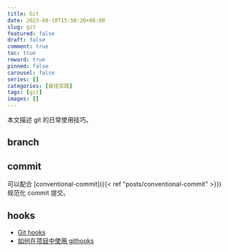 ```yaml
---
title: Git
date: 2023-08-10T15:50:20+08:00
slug: git
featured: false
draft: false
comment: true
toc: true
reward: true
pinned: false
carousel: false
series: []
categories: [最佳实践]
tags: [git]
images: []
---
```


本文描述 git 的日常使用技巧。

<!--more-->

## branch

## commit

可以配合 [conventional-commit]({{< ref "posts/conventional-commit" >}}) 规范化 commit 提交。

## hooks

- [Git hooks](https://git-scm.com/book/zh/v2/%E8%87%AA%E5%AE%9A%E4%B9%89-Git-Git-%E9%92%A9%E5%AD%90)
- [如何在项目中使用 githooks](https://juejin.cn/post/6974301879731748900j)
